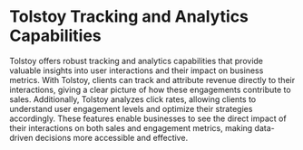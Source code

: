 # Tolstoy Tracking and Analytics Capabilities

Tolstoy offers robust tracking and analytics capabilities that provide valuable insights into user interactions and their impact on business metrics. With Tolstoy, clients can track and attribute revenue directly to their interactions, giving a clear picture of how these engagements contribute to sales. Additionally, Tolstoy analyzes click rates, allowing clients to understand user engagement levels and optimize their strategies accordingly. These features enable businesses to see the direct impact of their interactions on both sales and engagement metrics, making data-driven decisions more accessible and effective.